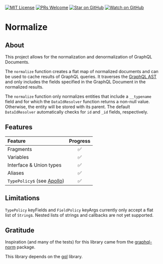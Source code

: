 [![MIT License][license-badge]][license-link]
[![PRs Welcome][prs-badge]][prs-link]
[![Star on GitHub][github-star-badge]][github-star-link]
[![Watch on GitHub][github-watch-badge]][github-watch-link]

# Normalize

## About

This project allows for the normalization and denormalization of GraphQL Documents.

The `normalize` function creates a flat map of normalized documents and can be used to cache results of GraphQL queries. It traverses the [GraphQL AST](https://github.com/gql-dart/gql/blob/master/gql/README.md) and only includes the fields specified in the GraphQL Document in the normalized results.

The `normalize` function only normalizes entities that include a `__typename` field and for which the `DataIdResolver` function returns a non-null value. Otherwise, the entity will be stored with its parent. The default `DataIdResolver` automatically checks for `id` and `_id` fields, respectively.

## Features

| Feature                                                                                                                           | Progress |
| :-------------------------------------------------------------------------------------------------------------------------------- | :------: |
| Fragments                                                                                                                         |    ✅    |
| Variables                                                                                                                         |    ✅    |
| Interface & Union types                                                                                                           |    ✅    |
| Aliases                                                                                                                           |    ✅    |
| `TypePolicy`s (see [Apollo](https://www.apollographql.com/docs/react/v3.0-beta/caching/cache-configuration/#the-typepolicy-type)) |    ✅    |

## Limitations

`TypePolicy` keyFields and `FieldPolicy` keyArgs currently only accept a flat list of `String`s. Nested lists of strings and callbacks are not yet supported.

## Gratitude

Inspiration (and many of the tests) for this library came from the [graphql-norm](https://github.com/dividab/graphql-norm) package.

This library depends on the [gql](https://github.com/gql-dart/gql) library.

[license-badge]: https://img.shields.io/github/license/smkhalsa/normalize.svg?style=flat-square
[license-link]: https://github.com/smkhalsa/normalize/blob/master/LICENSE
[prs-badge]: https://img.shields.io/badge/PRs-welcome-brightgreen.svg?style=flat-square
[prs-link]: http://makeapullrequest.com
[github-watch-badge]: https://img.shields.io/github/watchers/smkhalsa/normalize.svg?style=flat-square&logo=github&logoColor=ffffff
[github-watch-link]: https://github.com/smkhalsa/normalize/watchers
[github-star-badge]: https://img.shields.io/github/stars/smkhalsa/normalize.svg?style=flat-square&logo=github&logoColor=ffffff
[github-star-link]: https://github.com/smkhalsa/normalize/stargazers
